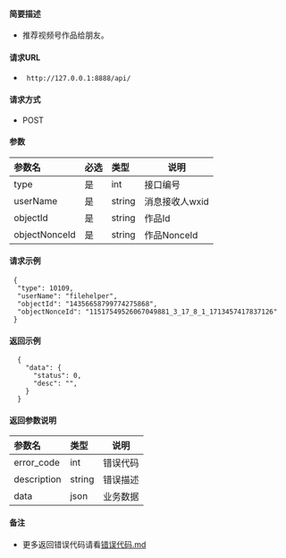 #### 简要描述

- 推荐视频号作品给朋友。

#### 请求URL

- ` http://127.0.0.1:8888/api/`

#### 请求方式

- POST

#### 参数

| 参数名           | 必选 | 类型     | 说明        |   
|:--------------|:---|:-------|-----------|   
| type          | 是  | int    | 接口编号      |   
| userName      | 是  | string | 消息接收人wxid |   
| objectId      | 是  | string | 作品Id      |   
| objectNonceId | 是  | string | 作品NonceId |   

#### 请求示例

```
 {
  "type": 10109,
  "userName": "filehelper",
  "objectId": "14356658799774275868",
  "objectNonceId": "11517549526067049881_3_17_8_1_1713457417837126"
 }
```

#### 返回示例

``` 
  {
    "data": {
      "status": 0,
      "desc": "",
    }
  }
```

#### 返回参数说明

| 参数名         | 类型     | 说明   |   
|:------------|:-------|------|   
| error_code  | int    | 错误代码 |   
| description | string | 错误描述 |   
| data        | json   | 业务数据 |   

#### 备注

- 更多返回错误代码请看[错误代码.md](../错误代码.md)







